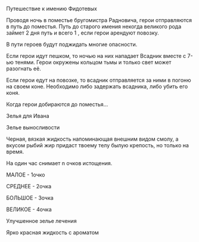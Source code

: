 Путешествие к имению Фидотевых 

Проводя ночь в поместье бругомистра Радновича, герои отправляются в путь до поместья. Путь до старого имения некогда великого рода займет 2 дня путь и всего 1 , если герои арендуют повозку. 

В пути героев будут поджидать многие опасности.  

Если герои идут пешком, то ночью на них нападает Всадник вместе с 7-ью тенями. Герои окружены кольцом тьмы и только свет может разогнать её. 

Если герои едут на повозке, то всадник отправляется за ними в погоню на своем коне. Необходимо либо задержать всадника, либо убить его коня. 

Когда герои добираются до поместья… 

Зелья для Ивана 

Зелье выносливости 

Черная, вязкая жидкость напоминающая внешним видом смолу, а вкусом рыбий жир придаст твоему телу былую крепость, но только на время. 

На один час снимает n очков истощения. 

МАЛОЕ - 1очко 

СРЕДНЕЕ - 2очка 

БОЛЬШОЕ - 3очкa 

ВЕЛИКОЕ - 4очка 

Улучшенное зелье лечения 

Ярко красная жидкость с ароматом
